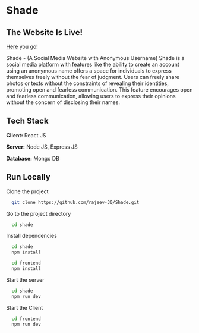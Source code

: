 
# Shade
## The Website Is Live! <br>
[Here](https://shade-rx.onrender.com) you go!  


Shade - (A Social Media Website with Anonymous Username)
Shade is a social media platform with features like the ability to create an account using an anonymous name offers a space for individuals to express themselves freely without the fear of judgment. Users can freely share photos or texts without the constraints of revealing their identities, promoting open and fearless communication. This feature encourages open and fearless communication, allowing users to express their opinions without the concern of disclosing their names. 
## Tech Stack

**Client:** React JS

**Server:** Node JS, Express JS

**Database:** Mongo DB
  

## Run Locally

Clone the project

```bash
  git clone https://github.com/rajeev-30/Shade.git
```

Go to the project directory

```bash
  cd shade
```

Install dependencies

```bash
  cd shade
  npm install
```
```bash
  cd frontend
  npm install
```

Start the server

```bash
  cd shade
  npm run dev
```
Start the Client

```bash
  cd frontend
  npm run dev
```



  

